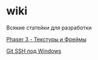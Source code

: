 # wiki
Всякие статейки для разработки

[Phaser 3 - Текстуры и Фреймы](phaser/Texture.md)

[Git SSH под Windows](git/ssh.md)
